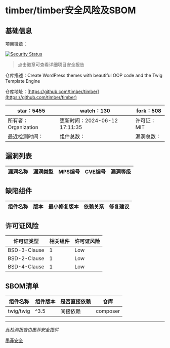 # timber/timber安全风险及SBOM

## 基础信息

项目徽章：

[![Security Status](https://www.murphysec.com/platform3/v31/badge/1801690148043759616.svg)](https://www.murphysec.com/console/report/1712904341496315904/1801690148043759616)

> 点击徽章可查看详细项目安全报告

仓库描述：Create WordPress themes with beautiful OOP code and the Twig Template Engine

仓库地址：[https://github.com/timber/timber](https://github.com/timber/timber)

| star：5455 | watch：130 | fork：508 |
| ----------- | -------------- | ------------ |
| 所有者：Organization | 更新时间：2024-06-12 17:11:35 | 许可证：MIT |
| 最近检测时间： | 组件总数： | 漏洞总数： |




## 漏洞列表

| 漏洞名称 | 漏洞类型 | MPS编号 | CVE编号 | 漏洞等级 |
| ------- | ------ | ------- | ------ | ----- |





## 缺陷组件

| 组件名称 | 版本 | 最小修复版本 | 依赖关系 | 修复建议 |
| -------- | ---- | ------------ | -------- | -------- |





## 许可证风险

| 许可证类型 | 相关组件 | 许可证风险 |
| ---------- | -------- | ---------- |
|BSD-3-Clause|1|Low|
|BSD-2-Clause|1|Low|
|BSD-4-Clause|1|Low|




## SBOM清单

| 组件名称 | 组件版本 | 是否直接依赖 | 仓库 |
| -------- | -------- | ------------ | ---- |
|twig/twig|^3.5|间接依赖|composer|


------

*此检测报告由墨菲安全提供*

[墨菲安全](www.murphysec.com)